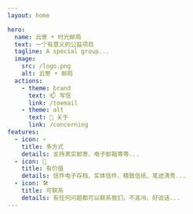 ```yaml
---
layout: home

hero:
  name: 云寄 • 时光邮局
  text: 一个有意义的公益项目
  tagline: A special group...
  image:
    src: /logo.png
    alt: 云寄 • 邮局
  actions:
    - theme: brand
      text: 📫 写信
      link: /toemail
    - theme: alt
      text: 📄 关于
      link: /concerning
features:
  - icon: ⚡️
    title: 多方式
    details: 支持真实邮寄、电子邮箱等等...
  - icon: 🖖
    title: 有价值
    details: 信件电子存档、实体信件、精致信纸、笔迹清秀...
  - icon: 🛠️
    title: 可联系
    details: 有任何问题都可以联系我们，不高冷、好说话...
---
```


<script setup>
</script>